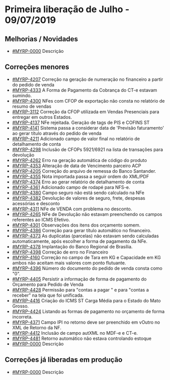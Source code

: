 # Primeira liberação de Julho - 09/07/2019

## Melhorias / Novidades
* [#MYRP-0000](https://devmyrp.atlassian.net/browse/MYRP-0000) Descrição


## Correções menores
* [#MYRP-4207](https://devmyrp.atlassian.net/browse/MYRP-4207) Correção na geração de numeração no financeiro a partir do pedido de venda
* [#MYRP-4333](https://devmyrp.atlassian.net/browse/MYRP-4333) A Forma de Pagamento da Cobrança do CT-e estavam sumindo.
* [#MYRP-4300](https://devmyrp.atlassian.net/browse/MYRP-4300) NFes com CFOP de exportação não consta no relatório de resumo de vendas
* [#MYRP-3112](https://devmyrp.atlassian.net/browse/MYRP-3112) Correção da CFOP utilizada em Vendas Presenciais para entregar em outros Estados.
* [#MYRP-4137](https://devmyrp.atlassian.net/browse/MYRP-4137) NFe rejeitada. Geração de tags de PIS e COFINS ST
* [#MYRP-4141](https://devmyrp.atlassian.net/browse/MYRP-4141) Sistema passa a considerar data de 'Previsão faturamento' ao gerar título através do pedido de venda
* [#MYRP-4211](https://devmyrp.atlassian.net/browse/MYRP-4211) Adicionado campo de valor final no relatório  de detalhamento de conta
* [#MYRP-4298](https://devmyrp.atlassian.net/browse/MYRP-4298) Inclusão de CFOPs 5921/6921 na lista de transações para devolução
* [#MYRP-4262](https://devmyrp.atlassian.net/browse/MYRP-4262) Erro na geração automática de código do produto
* [#MYRP-4353](https://devmyrp.atlassian.net/browse/MYRP-4353) Alteração de data de Vencimento parceiro ACP
* [#MYRP-4205](https://devmyrp.atlassian.net/browse/MYRP-4205) Correção do arquivo de remessa do Banco Santander.
* [#MYRP-4355](https://devmyrp.atlassian.net/browse/MYRP-4355) Nota importada passa a seguir ordem do XML/PDF
* [#MYRP-4374](https://devmyrp.atlassian.net/browse/MYRP-4374) Erro ao gerar relatório de detalhamento de conta
* [#MYRP-4361](https://devmyrp.atlassian.net/browse/MYRP-4361) Adicionado campo de rodapé para NFS-e.
* [#MYRP-4380](https://devmyrp.atlassian.net/browse/MYRP-4380) Campo seguro não está sendo calculado na NFe
* [#MYRP-4382](https://devmyrp.atlassian.net/browse/MYRP-4382) Devolução de valores de seguro, frete, despesas acessórias e desconto
* [#MYRP-4311](https://devmyrp.atlassian.net/browse/MYRP-4311) NFe de VENDA com problema no desconto.
* [#MYRP-4265](https://devmyrp.atlassian.net/browse/MYRP-4265) NFe de Devolução não estavam preenchendo os campos referentes ao ICMS Efetivo.
* [#MYRP-4301](https://devmyrp.atlassian.net/browse/MYRP-4301) Observações dos itens dos orçamento somem.
* [#MYRP-4386](https://devmyrp.atlassian.net/browse/MYRP-4386) Correção para gerar título automático no financeiro.
* [#MYRP-4373](https://devmyrp.atlassian.net/browse/MYRP-4373) As duplicatas (parcelas) não estavam sendo calculadas automaticamente, após escolher a forma de pagamento da NFe.
* [#MYRP-4378](https://devmyrp.atlassian.net/browse/MYRP-4378) Implantação do Banco Regional de Brasília.
* [#MYRP-4398](https://devmyrp.atlassian.net/browse/MYRP-4398) Correção de erro no Financeiro
* [#MYRP-4160](https://devmyrp.atlassian.net/browse/MYRP-4160) Correção no campo de Tara em KG e Capacidade em KG ambos não aceitam mais valores com ponto flutuante.
* [#MYRP-4396](https://devmyrp.atlassian.net/browse/MYRP-4396) Número do documento do pedido de venda consta como "0".
* [#MYRP-4405](https://devmyrp.atlassian.net/browse/MYRP-4405) Persistir a informação de forma de pagamento do Orçamento para Pedido de Venda
* [#MYRP-4428](https://devmyrp.atlassian.net/browse/MYRP-4428) Permissão para "contas a pagar " e para "contas a receber" na tela que foi unificada.
* [#MYRP-4416](https://devmyrp.atlassian.net/browse/MYRP-4416) Criação do ICMS ST Carga Média para o Estado do Mato Grosso.
* [#MYRP-4424](https://devmyrp.atlassian.net/browse/MYRP-4424) Listando as formas de pagamento no orçamento de forma incorreta.
* [#MYRP-4371](https://devmyrp.atlassian.net/browse/MYRP-4371) Campo IPI no retorno deve ser preenchido em vOutro no XML de Retorno da NF.
* [#MYRP-4412](https://devmyrp.atlassian.net/browse/MYRP-4412) Inclusão de campo autXML no MDF-e e CT-e.
* [#MYRP-4481](https://devmyrp.atlassian.net/browse/MYRP-4481) Retorno automático não estava controlando estoque
* [#MYRP-0000](https://devmyrp.atlassian.net/browse/MYRP-0000) Descrição


## Correções já liberadas em produção
* [#MYRP-0000](https://devmyrp.atlassian.net/browse/MYRP-0000) Descrição

